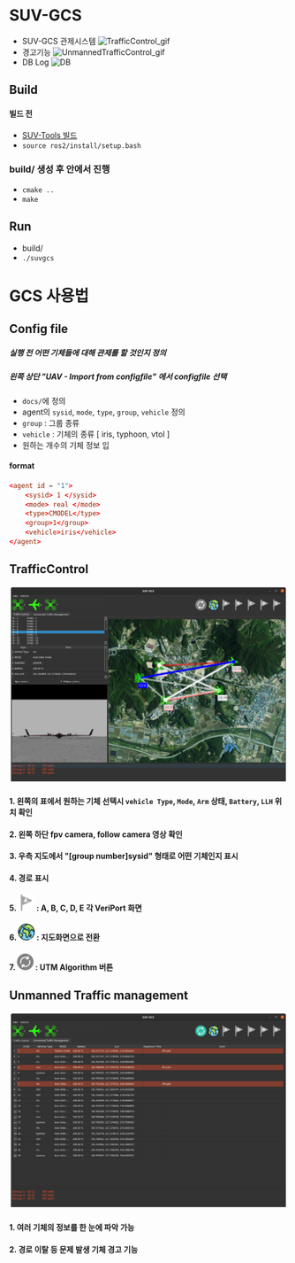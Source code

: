 # SUV-GCS

- SUV-GCS 관제시스템
![TrafficControl_gif](./images/gif_TrafficControl.gif)
- 경고기능
![UnmannedTrafficControl_gif](./images/gif_UnmannedTrafficControl.gif)
- DB Log
![DB](./images/db.gif)


## Build
#### 빌드 전
- [SUV-Tools 빌드](https://github.com/SUV-Olympiad/SUV-Tools/blob/main/ros2/README.md)  
- `source ros2/install/setup.bash` 

### build/ 생성 후 안에서 진행

- `cmake ..`
- `make`

## Run

- build/ 
- `./suvgcs`


# GCS 사용법

## Config file

##### 실행 전 어떤 기체들에 대해 관제를 할 것인지 정의
##### 왼쪽 상단 "UAV - Import from configfile" 에서 configfile 선택
- `docs/`에 정의
- agent의 `sysid`, `mode`, `type`, `group`, `vehicle` 정의
- `group` : 그룹 종류
- `vehicle` : 기체의 종류 [ iris, typhoon, vtol ]
- 원하는 개수의 기체 정보 입 
#### format
```conf
<agent id = "1">
    <sysid> 1 </sysid>
    <mode> real </mode>
    <type>CMODEL</type>   
    <group>1</group>
    <vehicle>iris</vehicle>
</agent>
```

## TrafficControl

![TrafficControl](./images/TrafficControl.png)
#### 1. 왼쪽의 표에서 원하는 기체 선택시 `vehicle Type`, `Mode`, `Arm` 상태, `Battery`, `LLH` 위치 확인
#### 2. 왼쪽 하단 fpv camera, follow camera 영상 확인
#### 3. 우측 지도에서 "[group number]sysid" 형태로 어떤 기체인지 표시
#### 4. 경로 표시
#### 5. <img src="./src/UI/icon/pointa_off.png" width="30" height="30"> : A, B, C, D, E 각 VeriPort 화면
#### 6. <img src="./src/UI/icon/earth.png" width="30" height="30"> : 지도화면으로 전환
#### 7. <img src="./src/UI/icon/utm_off.png" width="30" height="30"> : UTM Algorithm 버튼


## Unmanned Traffic management

![UnmannedTrafficControl](./images/UnmannedTrafficControl.png)

#### 1. 여러 기체의 정보를 한 눈에 파악 가능
#### 2. 경로 이탈 등 문제 발생 기체 경고 기능
